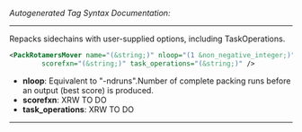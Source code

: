 _Autogenerated Tag Syntax Documentation:_

---
Repacks sidechains with user-supplied options, including TaskOperations.

```xml
<PackRotamersMover name="(&string;)" nloop="(1 &non_negative_integer;)"
        scorefxn="(&string;)" task_operations="(&string;)" />
```

-   **nloop**: Equivalent to "-ndruns".Number of complete packing runs before an output (best score) is produced.
-   **scorefxn**: XRW TO DO
-   **task_operations**: XRW TO DO

---
